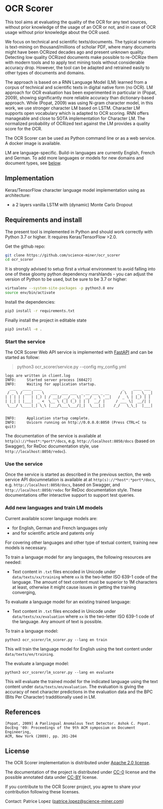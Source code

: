 # OCR Scorer

This tool aims at evaluating the quality of the OCR for any text sources, without prior knowledge of the usage of an OCR or not, and in case of OCR usage without prior knowledge about the OCR used. 

We focus on technical and scientific texts/documents. The typical scenario is text-mining on thousand/millions of scholar PDF, where many documents might have been OCRized decades ago and present unknown quality. Detecting low quality OCRized documents make possible to re-OCRize them with modern tools and to apply text mining tools without considerable accuracy drop. However, the tool can be adapted and retrained easily to other types of documents and domains. 

The approach is based on a RNN Language Model (LM) learned from a corpus of technical and scientific texts in digital native form (no OCR). LM approach for OCR evaluation has been experimented in particular in (Popat, 2009), showing significantly more reliable accuracy than dictionary-based approach. While (Popat, 2009) was using N-gram character model, in this work, we use stronger character LM based on LSTM. Character LM supports open vocabulary which is adapted to OCR scoring. RNN offers manageable and close to SOTA implementation for Character LM. The normalized probability of OCRized text against the LM provides a quality score for the OCR.   

The OCR Scorer can be used as Python command line or as a web service. A docker image is available. 

LM are language-specific. Build-in languages are currently English, French and German. To add more languages or models for new domains and document types, see [below](#adding-new-languages-and-models).

## Implementation

Keras/TensorFlow character language model implementation using as architecture:

- a 2 layers vanilla LSTM with (dynamic) Monte Carlo Dropout

## Requirements and install

The present tool is implemented in Python and should work correctly with Python 3.7 or higher. It requires Keras/TensorFlow >2.0. 

Get the github repo:

```sh
git clone https://github.com/science-miner/ocr_scorer
cd ocr_scorer
```
It is strongly advised to setup first a virtual environment to avoid falling into one of these gloomy python dependency marshlands - you can adjust the version of Python to be used, but be sure to be 3.7 or higher:

```sh
virtualenv --system-site-packages -p python3.8 env
source env/bin/activate
```

Install the dependencies:

```sh
pip3 install -r requirements.txt
```

Finally install the project in editable state

```sh
pip3 install -e .
```

### Start the service

The OCR Scorer Web API service is implemented with [FastAPI](https://fastapi.tiangolo.com) and can be started as follow:  

> python3 ocr_scorer/service.py --config my_config.yml

```
logs are written in client.log
INFO:     Started server process [60427]
INFO:     Waiting for application startup.
  ___   ____ ____                                     _    ____ ___ 
 / _ \ / ___|  _ \   ___  ___ ___  _ __ ___ _ __     / \  |  _ \_ _|
| | | | |   | |_) | / __|/ __/ _ \| '__/ _ \ '__|   / _ \ | |_) | | 
| |_| | |___|  _ <  \__ \ (_| (_) | | |  __/ |     / ___ \|  __/| | 
 \___/ \____|_| \_\ |___/\___\___/|_|  \___|_|    /_/   \_\_|  |___|
                                                                    

INFO:     Application startup complete.
INFO:     Uvicorn running on http://0.0.0.0:8050 (Press CTRL+C to quit)
```

The documentation of the service is available at `http(s)://*host*:*port*/docs`, e.g. `http://localhost:8050/docs` (based on Swagger), for ReDoc documentation style, use `http://localhost:8050/redoc`).


### Use the service

Once the service is started as described in the previous section, the web service API documnetation is available at at `http(s)://*host*:*port*/docs`, e.g. `http://localhost:8050/docs`, based on Swagger, and `http://localhost:8050/redoc` for ReDoc documentation style. These documentations offer interactive support to support test queries. 


### Add new languages and train LM models

Current available scorer language models are:
- for English, German and French languages only
- and for scientific article and patents only

For covering other languages and other type of textual content, training new models is necessary. 

To train a language model for any languages, the following resources are needed:

- Text content in `.txt` files encoded in Unicode under `data/texts/xx/training` where `xx` is the two-letter ISO 639-1 code of the language. The amount of text content must be superior to 1M characters at least, otherwise it might cause issues in getting the training converging, 

To evaluate a language model for an existing trained language:

- Text content in `.txt` files encoded in Unicode under `data/texts/xx/evaluation` where `xx` is the two-letter ISO 639-1 code of the language. Any amount of text is possible. 




To train a language model:


```
python3 ocr_scorer/lm_scorer.py --lang en train
```

This will train the language model for English using the text content under `data/texts/en/training`.

The evaluate a language model:


```
python3 ocr_scorer/lm_scorer.py --lang en evaluate
```

This will evaluate the trained model for the indicated language using the text content under `data/texts/en/evaluation`. The evaluation is giving the accuracy of next character predictions in the evaluation data and the BPC (Bits Per Character) tradditionally used in LM.



## References


```
[Popat, 2009] A Panlingual Anomalous Text Detector. Ashok C. Popat. 
DocEng '09: Proceedings of the 9th ACM symposium on Document Engineering, 
ACM, New York (2009), pp. 201-204
```

## License

The OCR Scorer implementation is distributed under [Apache 2.0 license](http://www.apache.org/licenses/LICENSE-2.0). 

The documentation of the project is distributed under [CC-0](https://creativecommons.org/publicdomain/zero/1.0/) license and the possible annotated data under [CC-BY](https://creativecommons.org/licenses/by/4.0/) license.

If you contribute to the OCR Scorer project, you agree to share your contribution following these licenses. 

Contact: Patrice Lopez (<patrice.lopez@science-miner.com>)
